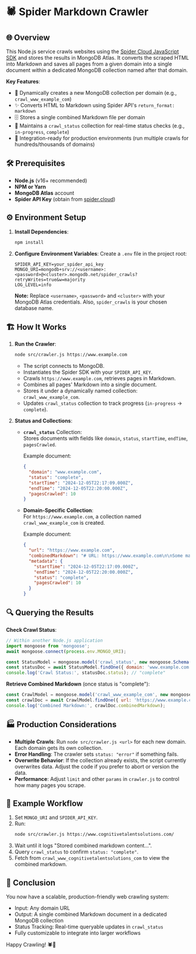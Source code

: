 # 🕷️ Spider Markdown Crawler

## 🌐 Overview
This Node.js service crawls websites using the [Spider Cloud JavaScript SDK](https://spider.cloud/) and stores the results in MongoDB Atlas. It converts the scraped HTML into Markdown and saves all pages from a given domain into a single document within a dedicated MongoDB collection named after that domain.

**Key Features**:
- 🌱 Dynamically creates a new MongoDB collection per domain (e.g., `crawl_www_example_com`)
- ✨ Converts HTML to Markdown using Spider API's `return_format: markdown`
- 🗄 Stores a single combined Markdown file per domain
- 📜 Maintains a `crawl_status` collection for real-time status checks (e.g., `in-progress`, `complete`)
- 🔑 Integration-ready for production environments (run multiple crawls for hundreds/thousands of domains)

## 🛠 Prerequisites
- **Node.js** (v16+ recommended)
- **NPM or Yarn**
- **MongoDB Atlas** account
- **Spider API Key** (obtain from [spider.cloud](https://spider.cloud/))

## ⚙️ Environment Setup
1. **Install Dependencies**:
   ```bash
   npm install
   ```
   
2. **Configure Environment Variables**:
   Create a `.env` file in the project root:
   ```plaintext
   SPIDER_API_KEY=your_spider_api_key
   MONGO_URI=mongodb+srv://<username>:<password>@<cluster>.mongodb.net/spider_crawls?retryWrites=true&w=majority
   LOG_LEVEL=info
   ```
   
   **Note:** Replace `<username>`, `<password>` and `<cluster>` with your MongoDB Atlas credentials. Also, `spider_crawls` is your chosen database name.

## 🏗 How It Works
1. **Run the Crawler**:
   ```bash
   node src/crawler.js https://www.example.com
   ```
   
   - The script connects to MongoDB.
   - Instantiates the Spider SDK with your `SPIDER_API_KEY`.
   - Crawls `https://www.example.com`, retrieves pages in Markdown.
   - Combines all pages' Markdown into a single document.
   - Stores it under a dynamically named collection: `crawl_www_example_com`.
   - Updates `crawl_status` collection to track progress (`in-progress` → `complete`).

2. **Status and Collections**:
   - **`crawl_status`** Collection:  
     Stores documents with fields like `domain`, `status`, `startTime`, `endTime`, `pagesCrawled`.
     
     Example document:
     ```json
     {
       "domain": "www.example.com",
       "status": "complete",
       "startTime": "2024-12-05T22:17:09.000Z",
       "endTime": "2024-12-05T22:20:00.000Z",
       "pagesCrawled": 10
     }
     ```

   - **Domain-Specific Collection**:  
     For `https://www.example.com`, a collection named `crawl_www_example_com` is created.
     
     Example document:
     ```json
     {
       "url": "https://www.example.com",
       "combinedMarkdown": "# URL: https://www.example.com\n\nSome markdown content...\n\n---\n\n# URL: https://www.example.com/page2\n\nMore markdown...",
       "metadata": {
         "startTime": "2024-12-05T22:17:09.000Z",
         "endTime": "2024-12-05T22:20:00.000Z",
         "status": "complete",
         "pagesCrawled": 10
       }
     }
     ```

## 🔍 Querying the Results
**Check Crawl Status**:
```javascript
// Within another Node.js application
import mongoose from 'mongoose';
await mongoose.connect(process.env.MONGO_URI);

const StatusModel = mongoose.model('crawl_status', new mongoose.Schema({}, { strict: false, collection: 'crawl_status' }));
const statusDoc = await StatusModel.findOne({ domain: 'www.example.com' });
console.log('Crawl Status:', statusDoc.status); // "complete"
```

**Retrieve Combined Markdown** (once status is "complete"):
```javascript
const CrawlModel = mongoose.model('crawl_www_example_com', new mongoose.Schema({}, { strict: false, collection: 'crawl_www_example_com' }));
const crawlDoc = await CrawlModel.findOne({ url: 'https://www.example.com' });
console.log('Combined Markdown:', crawlDoc.combinedMarkdown);
```

## 🏭 Production Considerations
- **Multiple Crawls**: Run `node src/crawler.js <url>` for each new domain. Each domain gets its own collection.
- **Error Handling**: The crawler sets `status: "error"` if something fails.
- **Overwrite Behavior**: If the collection already exists, the script currently overwrites data. Adjust the code if you prefer to abort or version the data.
- **Performance**: Adjust `limit` and other `params` in `crawler.js` to control how many pages you scrape.

## 🚀 Example Workflow
1. Set `MONGO_URI` and `SPIDER_API_KEY`.
2. Run:
   ```bash
   node src/crawler.js https://www.cognitivetalentsolutions.com/
   ```
3. Wait until it logs "Stored combined markdown content...".
4. Query `crawl_status` to confirm `status: "complete"`.
5. Fetch from `crawl_www_cognitivetalentsolutions_com` to view the combined markdown.

## 🎉 Conclusion
You now have a scalable, production-friendly web crawling system:
- Input: Any domain URL
- Output: A single combined Markdown document in a dedicated MongoDB collection
- Status Tracking: Real-time queryable updates in `crawl_status`
- Fully customizable to integrate into larger workflows

Happy Crawling! 🕷🚀